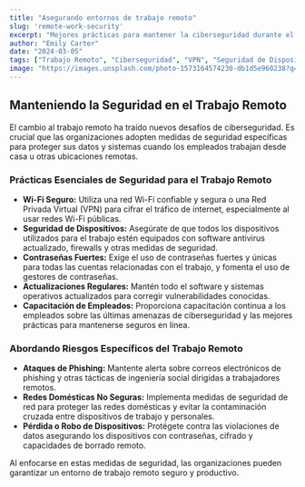 ```yaml
---
title: "Asegurando entornos de trabajo remoto"
slug: 'remote-work-security'
excerpt: "Mejores prácticas para mantener la ciberseguridad durante el trabajo remoto."
author: "Emily Carter"
date: "2024-03-05"
tags: ["Trabajo Remoto", "Ciberseguridad", "VPN", "Seguridad de Dispositivos"]
image: "https://images.unsplash.com/photo-1573164574230-db1d5e960238?q=80&w=2069&auto=format&fit=crop&w=1000&q=80"
---
```


## Manteniendo la Seguridad en el Trabajo Remoto

El cambio al trabajo remoto ha traído nuevos desafíos de ciberseguridad. Es crucial que las organizaciones adopten medidas de seguridad específicas para proteger sus datos y sistemas cuando los empleados trabajan desde casa u otras ubicaciones remotas.

### Prácticas Esenciales de Seguridad para el Trabajo Remoto

-   **Wi-Fi Seguro:** Utiliza una red Wi-Fi confiable y segura o una Red Privada Virtual (VPN) para cifrar el tráfico de internet, especialmente al usar redes Wi-Fi públicas.
-   **Seguridad de Dispositivos:** Asegúrate de que todos los dispositivos utilizados para el trabajo estén equipados con software antivirus actualizado, firewalls y otras medidas de seguridad.
-   **Contraseñas Fuertes:** Exige el uso de contraseñas fuertes y únicas para todas las cuentas relacionadas con el trabajo, y fomenta el uso de gestores de contraseñas.
-   **Actualizaciones Regulares:** Mantén todo el software y sistemas operativos actualizados para corregir vulnerabilidades conocidas.
-   **Capacitación de Empleados:** Proporciona capacitación continua a los empleados sobre las últimas amenazas de ciberseguridad y las mejores prácticas para mantenerse seguros en línea.

### Abordando Riesgos Específicos del Trabajo Remoto

-   **Ataques de Phishing:** Mantente alerta sobre correos electrónicos de phishing y otras tácticas de ingeniería social dirigidas a trabajadores remotos.
-   **Redes Domésticas No Seguras:** Implementa medidas de seguridad de red para proteger las redes domésticas y evitar la contaminación cruzada entre dispositivos de trabajo y personales.
-   **Pérdida o Robo de Dispositivos:** Protégete contra las violaciones de datos asegurando los dispositivos con contraseñas, cifrado y capacidades de borrado remoto.

Al enfocarse en estas medidas de seguridad, las organizaciones pueden garantizar un entorno de trabajo remoto seguro y productivo.
